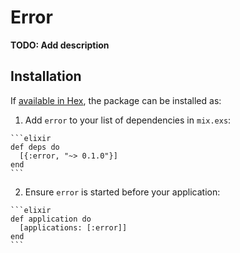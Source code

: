 # Error

**TODO: Add description**

## Installation

If [available in Hex](https://hex.pm/docs/publish), the package can be installed as:

  1. Add `error` to your list of dependencies in `mix.exs`:

    ```elixir
    def deps do
      [{:error, "~> 0.1.0"}]
    end
    ```

  2. Ensure `error` is started before your application:

    ```elixir
    def application do
      [applications: [:error]]
    end
    ```

